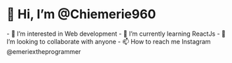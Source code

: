 <h1> 👋 Hi, I’m @Chiemerie960 </h1>
- 👀 I’m interested in Web development
- 🌱 I’m currently learning ReactJs
- 💞️ I’m looking to collaborate with anyone
- 📫 How to reach me Instagram @emeriextheprogrammer 

<!---
Chiemerie960/Chiemerie960 is a ✨ special ✨ repository because its `README.md` (this file) appears on your GitHub profile.
You can click the Preview link to take a look at your changes.
--->
